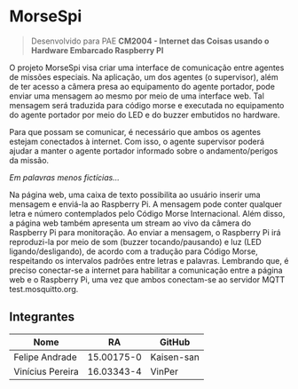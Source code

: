 # MorseSpi

> Desenvolvido para PAE **CM2004 - Internet das Coisas usando o Hardware Embarcado Raspberry PI**

O projeto MorseSpi visa criar uma interface de comunicação entre agentes de missões especiais. Na aplicação, um dos agentes (o supervisor), além de ter acesso a câmera presa ao equipamento do agente portador, pode enviar uma mensagem ao mesmo por meio de uma interface web. Tal mensagem será traduzida para código morse e executada no equipamento do agente portador por meio do LED e do buzzer embutidos no hardware.

Para que possam se comunicar, é necessário que ambos os agentes estejam conectados à internet. Com isso, o agente supervisor poderá ajudar a manter o agente portador informado sobre o andamento/perigos da missão.

*Em palavras menos fictícias...*

Na página web, uma caixa de texto possibilita ao usuário inserir uma mensagem e enviá-la ao Raspberry Pi. A mensagem pode conter qualquer letra e número contemplados pelo Código Morse Internacional. Além disso, a página web também apresenta um stream ao vivo da câmera do Raspberry Pi para monitoração. Ao enviar a mensagem, o Raspberry Pi irá reproduzi-la por meio de som (buzzer tocando/pausando) e luz (LED ligando/desligando), de acordo com a tradução para Código Morse, respeitando os intervalos padrões entre letras e palavras.
Lembrando que, é preciso conectar-se a internet para habilitar a comunicação entre a página web e o Raspberry Pi, uma vez que ambos conectam-se ao servidor MQTT test.mosquitto.org.

## Integrantes

Nome | RA | GitHub
------------ | ------------- | -------------
Felipe Andrade | 15.00175-0 | Kaisen-san
Vinícius Pereira | 16.03343-4 | VinPer
